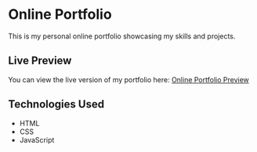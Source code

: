 # Online Portfolio

This is my personal online portfolio showcasing my skills and projects.

## Live Preview

You can view the live version of my portfolio here:
[Online Portfolio Preview](https://mihirtailor.github.io/bootcamp/module_assessment/online_portfolio/)

## Technologies Used

- HTML
- CSS
- JavaScript
